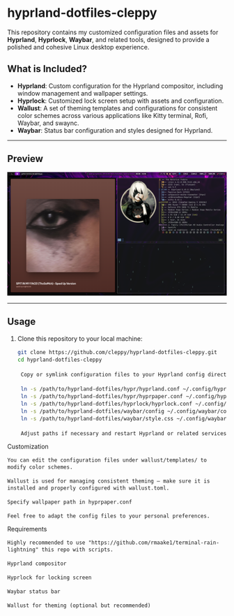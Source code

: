 # hyprland-dotfiles-cleppy

This repository contains my customized configuration files and assets for **Hyprland**, **Hyprlock**, **Waybar**, and related tools, designed to provide a polished and cohesive Linux desktop experience.

## What is Included?

- **Hyprland**: Custom configuration for the Hyprland compositor, including window management and wallpaper settings.
- **Hyprlock**: Customized lock screen setup with assets and configuration.
- **Wallust**: A set of theming templates and configurations for consistent color schemes across various applications like Kitty terminal, Rofi, Waybar, and swaync.
- **Waybar**: Status bar configuration and styles designed for Hyprland.

---

## Preview

![Hyprland Preview](cleppy-hyprland-preview.png)

---

## Usage

1. Clone this repository to your local machine:

   ```bash
   git clone https://github.com/cleppy/hyprland-dotfiles-cleppy.git
   cd hyprland-dotfiles-cleppy

    Copy or symlink configuration files to your Hyprland config directory (~/.config/hypr/), Waybar, Hyprlock, etc., depending on your setup:

    ln -s /path/to/hyprland-dotfiles/hypr/hyprland.conf ~/.config/hypr/hyprland.conf
    ln -s /path/to/hyprland-dotfiles/hypr/hyprpaper.conf ~/.config/hypr/hyprpaper.conf
    ln -s /path/to/hyprland-dotfiles/hyprlock/hyprlock.conf ~/.config/hyprlock/hyprlock.conf
    ln -s /path/to/hyprland-dotfiles/waybar/config ~/.config/waybar/config
    ln -s /path/to/hyprland-dotfiles/waybar/style.css ~/.config/waybar/style.css

    Adjust paths if necessary and restart Hyprland or related services to see changes.

Customization
    
    You can edit the configuration files under wallust/templates/ to modify color schemes.

    Wallust is used for managing consistent theming — make sure it is installed and properly configured with wallust.toml.

    Specify wallpaper path in hyprpaper.conf

    Feel free to adapt the config files to your personal preferences.

Requirements

    Highly recommended to use "https://github.com/rmaake1/terminal-rain-lightning" this repo with scripts.
    
    Hyprland compositor

    Hyprlock for locking screen

    Waybar status bar

    Wallust for theming (optional but recommended)

